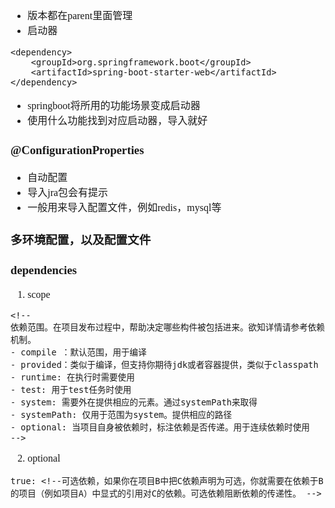 <font face="Simsun" size=3>

- 版本都在parent里面管理
- 启动器
~~~
<dependency>
    <groupId>org.springframework.boot</groupId>
    <artifactId>spring-boot-starter-web</artifactId>
</dependency>
~~~
- springboot将所用的功能场景变成启动器
- 使用什么功能找到对应启动器，导入就好

### @ConfigurationProperties
- 自动配置
- 导入jra包会有提示
- 一般用来导入配置文件，例如redis，mysql等

### 多环境配置，以及配置文件

### dependencies

1. scope
~~~
<!--
依赖范围。在项目发布过程中，帮助决定哪些构件被包括进来。欲知详情请参考依赖机制。 
- compile ：默认范围，用于编译 
- provided：类似于编译，但支持你期待jdk或者容器提供，类似于classpath 
- runtime: 在执行时需要使用 
- test: 用于test任务时使用 
- system: 需要外在提供相应的元素。通过systemPath来取得 
- systemPath: 仅用于范围为system。提供相应的路径 
- optional: 当项目自身被依赖时，标注依赖是否传递。用于连续依赖时使用 
-->
~~~
2. optional
~~~
true: <!--可选依赖，如果你在项目B中把C依赖声明为可选，你就需要在依赖于B的项目（例如项目A）中显式的引用对C的依赖。可选依赖阻断依赖的传递性。 -->


~~~






</font>